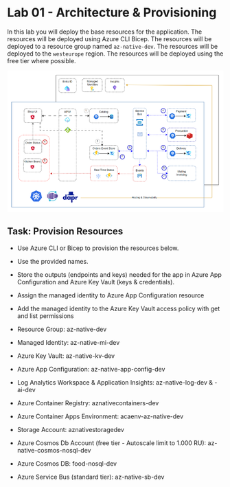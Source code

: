# Lab 01 - Architecture & Provisioning

In this lab you will deploy the base resources for the application. The resources will be deployed using Azure CLI Bicep. The resources will be deployed to a resource group named `az-native-dev`. The resources will be deployed to the `westeurope` region. The resources will be deployed using the free tier where possible.

![architecture](_images/app.png)

## Task: Provision Resources

- Use Azure CLI or Bicep to provision the resources below. 
- Use the provided names. 
- Store the outputs (endpoints and keys) needed for the app in Azure App Configuration and Azure Key Vault (keys & credentials).
- Assign the managed identity to Azure App Configuration resource
- Add the managed identity to the Azure Key Vault access policy with get and list permissions

- Resource Group: az-native-dev
- Managed Identity: az-native-mi-dev
- Azure Key Vault: az-native-kv-dev
- Azure App Configuration: az-native-app-config-dev
- Log Analytics Workspace & Application Insights: az-native-log-dev & -ai-dev
- Azure Container Registry: aznativecontainers-dev
- Azure Container Apps Environment: acaenv-az-native-dev
- Storage Account: aznativestoragedev
- Azure Cosmos Db Account (free tier - Autoscale limit to 1.000 RU): az-native-cosmos-nosql-dev
- Azure Cosmos DB: food-nosql-dev
- Azure Service Bus (standard tier): az-native-sb-dev